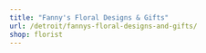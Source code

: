 ```yaml
---
title: "Fanny's Floral Designs & Gifts"
url: /detroit/fannys-floral-designs-and-gifts/
shop: florist
---
```


